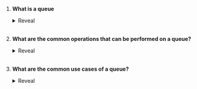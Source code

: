 1. **What is a queue**

   <details>
   <summary>Reveal</summary>

   A queue is a linear collection of elements that follows the FIFO (FIFO In, First Out) principle to insert and remove elements, i.e., the first inserted element is the one to be removed first.

   </details><br />

1. **What are the common operations that can be performed on a queue?**

   <details>
   <summary>Reveal</summary>

   - Insert element (algorithmic complexity is O1) - Enqueue
   - Remove element (algorithmic complexity is O1) - Dequeue
   - Access element at first of the queue (algorithmic complexity is O1)

   </details><br />

1. **What are the common use cases of a queue?**

   <details>
   <summary>Reveal</summary>

   - CPU and disk scheduling in operating systems
   - Add songs to a queue in Spotify
   - Breadth first search

   </details><br />
